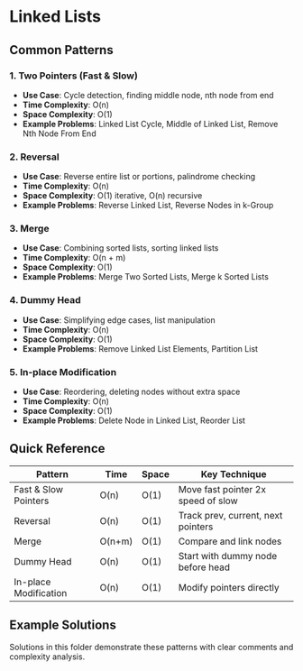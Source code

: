 # Linked Lists

## Common Patterns

### 1. Two Pointers (Fast & Slow)
- **Use Case**: Cycle detection, finding middle node, nth node from end
- **Time Complexity**: O(n)
- **Space Complexity**: O(1)
- **Example Problems**: Linked List Cycle, Middle of Linked List, Remove Nth Node From End

### 2. Reversal
- **Use Case**: Reverse entire list or portions, palindrome checking
- **Time Complexity**: O(n)
- **Space Complexity**: O(1) iterative, O(n) recursive
- **Example Problems**: Reverse Linked List, Reverse Nodes in k-Group

### 3. Merge
- **Use Case**: Combining sorted lists, sorting linked lists
- **Time Complexity**: O(n + m)
- **Space Complexity**: O(1)
- **Example Problems**: Merge Two Sorted Lists, Merge k Sorted Lists

### 4. Dummy Head
- **Use Case**: Simplifying edge cases, list manipulation
- **Time Complexity**: O(n)
- **Space Complexity**: O(1)
- **Example Problems**: Remove Linked List Elements, Partition List

### 5. In-place Modification
- **Use Case**: Reordering, deleting nodes without extra space
- **Time Complexity**: O(n)
- **Space Complexity**: O(1)
- **Example Problems**: Delete Node in Linked List, Reorder List

## Quick Reference

| Pattern | Time | Space | Key Technique |
|---------|------|-------|---------------|
| Fast & Slow Pointers | O(n) | O(1) | Move fast pointer 2x speed of slow |
| Reversal | O(n) | O(1) | Track prev, current, next pointers |
| Merge | O(n+m) | O(1) | Compare and link nodes |
| Dummy Head | O(n) | O(1) | Start with dummy node before head |
| In-place Modification | O(n) | O(1) | Modify pointers directly |

## Example Solutions

Solutions in this folder demonstrate these patterns with clear comments and complexity analysis.
